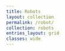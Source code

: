 ```yaml
---
title: Robots
layout: collection
permalink: /robot/
collection: robots
entries_layout: grid
classes: wide
---
```


